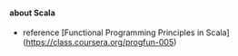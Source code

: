 ####  about Scala


* reference
[Functional Programming Principles in Scala] (https://class.coursera.org/progfun-005)
